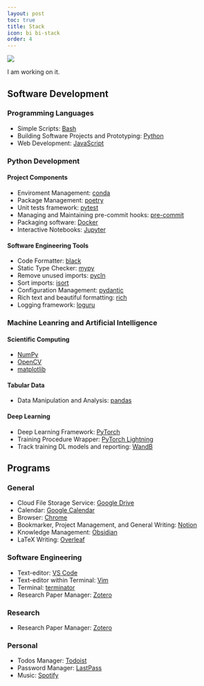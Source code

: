 ```yaml
---
layout: post
toc: true
title: Stack
icon: bi bi-stack
order: 4
---
```


<img src="https://media1.giphy.com/media/fVeAI9dyD5ssIFyOyM/giphy.gif?cid=ecf05e4748wgae5cn0f5wcs1anttvjmy43y2a6zlrba63dd9&rid=giphy.gif&ct=g">

I am working on it.

## Software Development
### Programming Languages
* Simple Scripts: [Bash](https://www.gnu.org/software/bash/)
* Building Software Projects and Prototyping: [Python](https://www.python.org/)
* Web Development: [JavaScript]()

### Python Development
#### Project Components
* Enviroment Management: [conda](https://conda.io/)
* Package Management: [poetry](https://python-poetry.org/)
* Unit tests framework: [pytest](https://docs.pytest.org/en/7.2.x/)
* Managing and Maintaining pre-commit hooks: [pre-commit](https://pre-commit.com/)
* Packaging software: [Docker](https://www.docker.com/)
* Interactive Notebooks: [Jupyter](https://jupyter.org/)


#### Software Engineering Tools
* Code Formatter: [black](https://github.com/psf/black)
* Static Type Checker: [mypy](https://www.mypy-lang.org/)
* Remove unused imports: [pycln](https://github.com/hadialqattan/pycln)
* Sort imports: [isort](https://pycqa.github.io/isort/)
* Configuration Management: [pydantic](https://docs.pydantic.dev/)
* Rich text and beautiful formatting: [rich](https://github.com/Textualize/rich)
* Logging framework: [loguru](https://github.com/Delgan/loguru)

### Machine Leanring and Artificial Intelligence
#### Scientific Computing
* [NumPy](https://numpy.org/)
* [OpenCV](https://opencv.org/)
* [matplotlib](https://matplotlib.org/)

#### Tabular Data
* Data Manipulation and Analysis: [pandas](https://pandas.pydata.org/)

#### Deep Learning
* Deep Learning Framework: [PyTorch](https://pytorch.org/)
* Training Procedure Wrapper: [PyTorch Lightning](https://pytorch-lightning.readthedocs.io/en/stable/)
* Track training DL models and reporting: [WandB](https://wandb.ai/site)

##  Programs
### General
* Cloud File Storage Service: [Google Drive](https://www.google.com/drive/)
* Calendar: [Google Calendar](https://www.google.com/calendar)
* Browser: [Chrome](https://www.google.com/chrome/)
* Bookmarker, Project Management, and General Writing: [Notion](https://www.notion.so/)
* Knowledge Management: [Obsidian](https://obsidian.md/)
* LaTeX Writing: [Overleaf](https://www.overleaf.com/)

### Software Engineering
* Text-editor: [VS Code](https://code.visualstudio.com/)
* Text-editor within Terminal: [Vim](https://www.vim.org/)
* Terminal: [terminator](https://gnometerminator.blogspot.com/p/introduction.html)
* Research Paper Manager: [Zotero](https://www.zotero.org/)

### Research
* Research Paper Manager: [Zotero](https://www.zotero.org/)

### Personal
* Todos Manager: [Todoist](https://todoist.com/)
* Password Manager: [LastPass](https://www.lastpass.com/)
* Music: [Spotify](https://www.spotify.com/)
